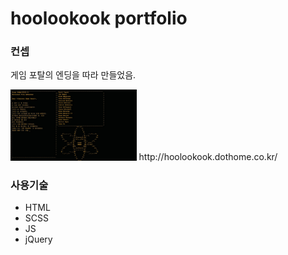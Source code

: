 <h1>hoolookook portfolio</h1>
<h3>컨셉</h3>

<p>게임 포탈의 엔딩을 따라 만들었음.</p>
<img src="/portalEnd.jpg" width="40%" height="30%" title="portalEnding" alt="portalEnding"></img>
http://hoolookook.dothome.co.kr/

<h3>사용기술</h3>
<ul>
  <li>HTML</li>
  <li>SCSS</li>
  <li>JS</li>
  <li>jQuery</li>
</ul>

